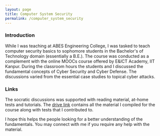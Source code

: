 ```yaml
---
layout: page
title: Computer System Security
permalink: /computer_system_security
---
```


### Introduction

While I was teaching at ABES Engineering College, I was tasked to teach computer security basics to sophomore students in the Bachelor's of Technology domain (essentially a B.E.). The course was conducted as a complement with the online MOOCs course offered by E&ICT Academy, IIT Kanpur. During the classroom hours the students and I discussed the fundamental concepts of Cyber Security and Cyber Defense. The discussions varied from the essential case studies to topical cyber attacks.

### Links

The socratic discussions was supported with reading material, at-home tests and tutorials. The [drive link](https://drive.google.com/drive/folders/1p-kRfqAfQ46Dws_BKa7fPz2DB2-ShIFS?usp=sharing) contains all the material I compiled for the course along with tests that I contributed to.

I hope this helps the people looking for a better understanding of the fundamentals. You may connect with me if you require any help with the material.
